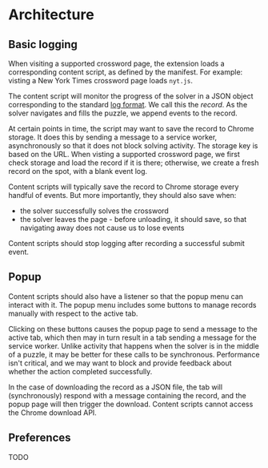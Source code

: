 # Architecture

## Basic logging

When visiting a supported crossword page, the extension loads a corresponding content script, as defined by the manifest. For example: visting a New York Times crossword page loads `nyt.js`.

The content script will monitor the progress of the solver in a JSON object corresponding to the standard [log format](../../doc/log-format.md). We call this the _record_. As the solver navigates and fills the puzzle, we append events to the record.

At certain points in time, the script may want to save the record to Chrome storage. It does this by sending a message to a service worker, asynchronously so that it does not block solving activity. The storage key is based on the URL. When visting a supported crossword page, we first check storage and load the record if it is there; otherwise, we create a fresh record on the spot, with a blank event log.

Content scripts will typically save the record to Chrome storage every handful of events. But more importantly, they should also save when:

- the solver successfully solves the crossword
- the solver leaves the page - before unloading, it should save, so that navigating away does not cause us to lose events

Content scripts should stop logging after recording a successful submit event.

## Popup

Content scripts should also have a listener so that the popup menu can interact with it. The popup menu includes some buttons to manage records manually with respect to the active tab.

Clicking on these buttons causes the popup page to send a message to the active tab, which then may in turn result in a tab sending a message for the service worker. Unlike activity that happens when the solver is in the middle of a puzzle, it may be better for these calls to be synchronous. Performance isn't critical, and we may want to block and provide feedback about whether the action completed successfully.

In the case of downloading the record as a JSON file, the tab will (synchronously) respond with a message containing the record, and the popup page will then trigger the download. Content scripts cannot access the Chrome download API.

## Preferences

TODO

